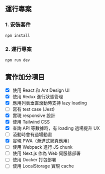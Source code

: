 ## 運行專案

### 1. 安裝套件

```bash
npm install
```

### 2. 運行專案

```bash
npm run dev
```

## 實作加分項目

- [x] 使用 React 和 Ant Design UI
- [x] 使用 Redux 進行狀態管理
- [x] 應用列表垂直滾動時支持 lazy loading
- [ ] 寫有 test case (Jest)
- [x] 實現 responsive 設計
- [x] 使用 Tailwind CSS
- [x] 查詢 API 等數據時，有 loading 過場提升 UX
- [ ] 滾動時會有過場動畫
- [x] 實現 PWA（漸進式網頁應用）
- [ ] 使用 Webpack 進行 JS chunk
- [ ] 使用 Next.js 作為 Web 伺服器部署
- [ ] 使用 Docker 打包部署
- [ ] 使用 LocalStorage 實現 cache
